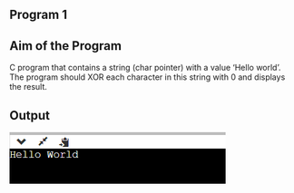 ## Program 1
## Aim of the Program
C program that contains a string (char pointer) with a value ‘Hello world’. The program should XOR each character in this string with 0 and displays the result.

## Output
![image](program1_Output.png)
